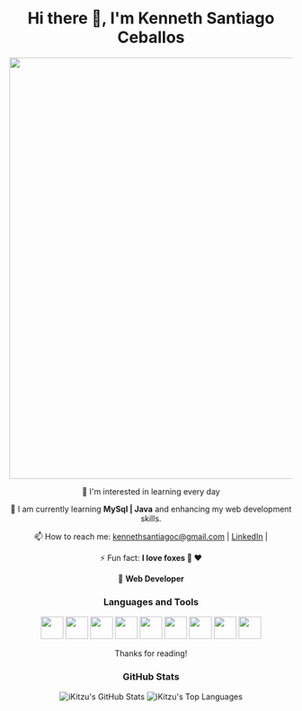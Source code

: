 <div align="center">
  <h1>Hi there 👋, I'm Kenneth Santiago Ceballos </h1>

  <p>
    <img src="https://github.com/iKitzu/iKitzu/assets/156432424/59d6857c-710f-407b-b2d2-2709d75c6e35" width="750"/>
  </p>

  <p>
    👀 I'm interested in learning every day 
  </p>

  <p>
    🌱 I am currently learning <strong>MySql | Java</strong> and enhancing my web development skills.
  </p>

  <p>
    📫 How to reach me: <a href="mailto:kennethsantiagoc@gmail.com">kennethsantiagoc@gmail.com</a> | <a href="https://www.linkedin.com/in/tu-perfil/">LinkedIn</a> |
  </p>

  <p>
    ⚡ Fun fact: <strong>I love foxes 🦊 ❤️</strong>
  </p>

  <p>
    📲 <strong>Web Developer</strong>
  </p>

  <h3>Languages and Tools</h3>
  <p>
    <img src="https://cdn.jsdelivr.net/gh/devicons/devicon/icons/python/python-original.svg" width="40" height="40"/>
    <img src="https://cdn.jsdelivr.net/gh/devicons/devicon/icons/html5/html5-original.svg" width="40" height="40"/> 
    <img src="https://cdn.jsdelivr.net/gh/devicons/devicon/icons/css3/css3-original.svg" width="40" height="40"/> 
    <img src="https://cdn.jsdelivr.net/gh/devicons/devicon/icons/javascript/javascript-original.svg" width="40" height="40"/> 
    <img src="https://cdn.jsdelivr.net/gh/devicons/devicon/icons/figma/figma-original.svg" width="40" height="40"/> 
    <img src="https://cdn.jsdelivr.net/gh/devicons/devicon/icons/python/python-original.svg" width="40" height="40"/> 
    <img src="https://cdn.jsdelivr.net/gh/devicons/devicon/icons/mysql/mysql-original.svg" width="40" height="40"/> 
    <img src="https://cdn.jsdelivr.net/gh/devicons/devicon/icons/git/git-original.svg" width="40" height="40"/> 
    <img src="https://cdn.jsdelivr.net/gh/devicons/devicon/icons/linux/linux-original.svg" width="40" height="40"/> 
  </p>

  <p>
    Thanks for reading!
  </p>

<h3 align="center">GitHub Stats</h3>

  <p align="center">
    <img src="https://github-readme-stats.vercel.app/api?username=iKitzu&show_icons=true&theme=radical" alt="iKitzu's GitHub Stats" />
    <img src="https://github-readme-stats.vercel.app/api/top-langs/?username=iKitzu&layout=compact&theme=radical" alt="iKitzu's Top Languages" />
  
  </p>
  
</div>
